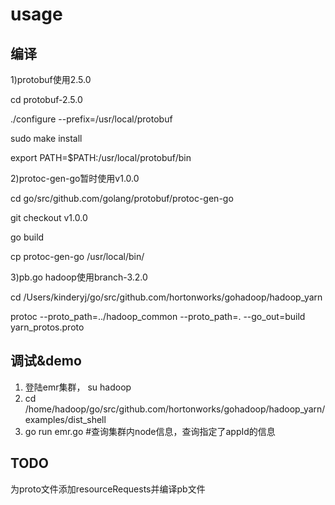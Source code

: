 # usage

## 编译

1)protobuf使用2.5.0

cd protobuf-2.5.0

./configure --prefix=/usr/local/protobuf

sudo make install

export PATH=$PATH:/usr/local/protobuf/bin

2)protoc-gen-go暂时使用v1.0.0

cd go/src/github.com/golang/protobuf/protoc-gen-go

git checkout v1.0.0

go build

cp protoc-gen-go /usr/local/bin/

3)pb.go hadoop使用branch-3.2.0

cd /Users/kinderyj/go/src/github.com/hortonworks/gohadoop/hadoop_yarn

protoc --proto_path=../hadoop_common --proto_path=. --go_out=build yarn_protos.proto


## 调试&demo

1. 登陆emr集群， su hadoop
2. cd /home/hadoop/go/src/github.com/hortonworks/gohadoop/hadoop_yarn/examples/dist_shell
3. go run emr.go #查询集群内node信息，查询指定了appId的信息

## TODO

为proto文件添加resourceRequests并编译pb文件
